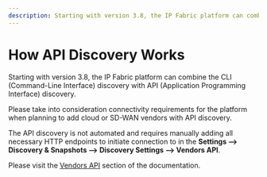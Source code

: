 ```yaml
---
description: Starting with version 3.8, the IP Fabric platform can combine the CLI (Command-Line Interface) discovery with API (Application Programming Interface)...
---
```


# How API Discovery Works

Starting with version 3.8, the IP Fabric platform can combine the CLI (Command-Line Interface) discovery with API (Application Programming Interface) discovery.

Please take into consideration connectivity requirements for the platform when planning to add cloud or SD-WAN vendors with API discovery.

The API discovery is not automated and requires manually adding all necessary HTTP endpoints to initiate connection to in the **Settings --> Discovery & Snapshots --> Discovery Settings --> Vendors API**.

Please visit the [Vendors API](../../settings/Discovery_and_Snapshots/Discovery_Settings/Vendors_API/index.md) section of the documentation.
